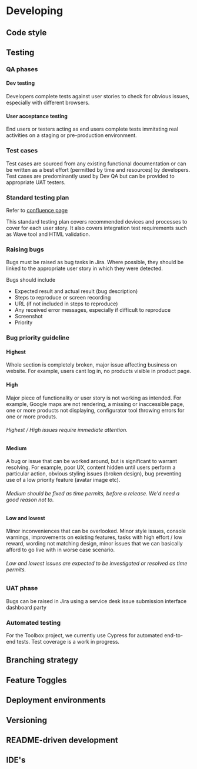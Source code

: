 # Developing

## Code style

## Testing

### QA phases

#### Dev testing

Developers complete tests against user stories to check for obvious issues, especially with different browsers.

#### User acceptance testing

End users or testers acting as end users complete tests immitating real activities on a staging or pre-production environment.

### Test cases

Test cases are sourced from any existing functional documentation or can be written as a best effort (permitted by time and resources) by developers. Test cases are predominantly used by Dev QA but can be provided to appropriate UAT testers.

### Standard testing plan

Refer to [confluence page](https://unios.atlassian.net/wiki/spaces/UNIOS/pages/8716289/Standard+test+checklists)

This standard testing plan covers recommended devices and processes to cover for each user story. It also covers integration test requirements such as Wave tool and HTML validation.

### Raising bugs

Bugs must be raised as bug tasks in Jira. Where possible, they should be linked to the appropriate user story in which they were detected.

Bugs should include

- Expected result and actual result (bug description)
- Steps to reproduce or screen recording
- URL (if not included in steps to reproduce)
- Any received error messages, especially if difficult to reproduce
- Screenshot
- Priority

### Bug priority guideline

#### Highest

Whole section is completely broken, major issue affecting business on website. For example, users cant log in, no products visible in product page.

#### High

Major piece of functionality or user story is not working as intended. For example, Google maps are not rendering, a missing or inaccessible page, one or more products not displaying, configurator tool throwing errors for one or more produts.

###### Highest / High issues require immediate attention.

#### Medium

A bug or issue that can be worked around, but is significant to warrant resolving. For example, poor UX, content hidden until users perform a particular action, obvious styling issues (broken design), bug preventing use of a low priority feature (avatar image etc).

###### Medium should be fixed as time permits, before a release. We'd need a good reason not to.

#### Low and lowest

Minor inconveniences that can be overlooked. Minor style issues, console warnings, improvements on existing features, tasks with high effort / low reward, wording not matching design, minor issues that we can basically afford to go live with in worse case scenario.

###### Low and lowest issues are expected to be investigated or resolved as time permits.

### UAT phase

Bugs can be raised in Jira using a service desk issue submission interface dashboard party

### Automated testing

For the Toolbox project, we currently use Cypress for automated end-to-end tests. Test coverage is a work in progress.

## Branching strategy

## Feature Toggles

## Deployment environments

## Versioning

## README-driven development

## IDE's
